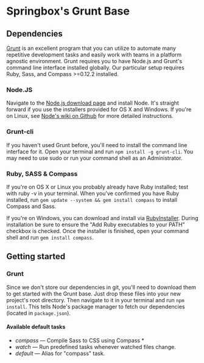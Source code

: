 # Springbox's Grunt Base

## Dependencies
[Grunt](http://gruntjs.com/) is an excellent program that you can utilize to automate many repetitive development tasks and easily work with teams in a platform agnostic environment. Grunt requires you to have Node.js and Grunt's command line interface installed globally. Our particular setup requires Ruby, Sass, and Compass >=0.12.2 installed. 



### Node.JS
Navigate to the [Node.js download page](http://nodejs.org/download/) and install Node. It's straight forward if you use the installers provided for OS X and Windows. If you're on Linux, see [Node's wiki on Github](https://github.com/joyent/node/wiki/Installation) for more detailed instructions.

### Grunt-cli
If you haven't used Grunt before, you'll need to install the command line interface for it. Open your terminal and run `npm install -g grunt-cli`. You may need to use sudo or run your command shell as an Administrator.

### Ruby, SASS & Compass
If you're on OS X or Linux you probably already have Ruby installed; test with ruby -v in your terminal. When you've confirmed you have Ruby installed, run `gem update --system && gem install compass` to install Compass and Sass.

If you're on Windows, you can download and install via [RubyInstaller](http://rubyinstaller.org/downloads/). During installation be sure to ensure the "Add Ruby executables to your PATH" checkbox is checked. Once the installer is finished, open your command shell and run `gem install compass`.

## Getting started

### Grunt
Since we don't store our dependencies in git, you'll need to download them to get started with the Grunt base. Just drop these files into your new project's root directory. Then navigate to it in your terminal and run `npm install`. This tells Node's package manager to fetch our dependencies (located in `package.json`).

#### Available default tasks

- *compass* — Compile Sass to CSS using Compass *                            
- *watch* — Run predefined tasks whenever watched files change.            
- *default* — Alias for "compass" task.    
